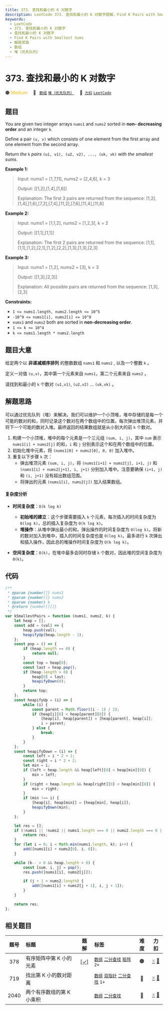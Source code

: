 ```yaml
---
title: 373. 查找和最小的 K 对数字
description: LeetCode 373. 查找和最小的 K 对数字题解，Find K Pairs with Smallest Sums，包含解题思路、复杂度分析以及完整的 JavaScript 代码实现。
keywords:
  - LeetCode
  - 373. 查找和最小的 K 对数字
  - 查找和最小的 K 对数字
  - Find K Pairs with Smallest Sums
  - 解题思路
  - 数组
  - 堆（优先队列）
---
```


# 373. 查找和最小的 K 对数字

🟠 <font color=#ffb800>Medium</font>&emsp; 🔖&ensp; [`数组`](/tag/array.md) [`堆（优先队列）`](/tag/heap-priority-queue.md)&emsp; 🔗&ensp;[`力扣`](https://leetcode.cn/problems/find-k-pairs-with-smallest-sums) [`LeetCode`](https://leetcode.com/problems/find-k-pairs-with-smallest-sums)

## 题目

You are given two integer arrays `nums1` and `nums2` sorted in **non-
decreasing order** and an integer `k`.

Define a pair `(u, v)` which consists of one element from the first array and
one element from the second array.

Return _the_ `k` _pairs_ `(u1, v1), (u2, v2), ..., (uk, vk)` _with the
smallest sums_.

**Example 1:**

> Input: nums1 = [1,7,11], nums2 = [2,4,6], k = 3
>
> Output: [[1,2],[1,4],[1,6]]
>
> Explanation: The first 3 pairs are returned from the sequence: [1,2],[1,4],[1,6],[7,2],[7,4],[11,2],[7,6],[11,4],[11,6]

**Example 2:**

> Input: nums1 = [1,1,2], nums2 = [1,2,3], k = 2
>
> Output: [[1,1],[1,1]]
>
> Explanation: The first 2 pairs are returned from the sequence: [1,1],[1,1],[1,2],[2,1],[1,2],[2,2],[1,3],[1,3],[2,3]

**Example 3:**

> Input: nums1 = [1,2], nums2 = [3], k = 3
>
> Output: [[1,3],[2,3]]
>
> Explanation: All possible pairs are returned from the sequence: [1,3],[2,3]

**Constraints:**

- `1 <= nums1.length, nums2.length <= 10^5`
- `-10^9 <= nums1[i], nums2[i] <= 10^9`
- `nums1` and `nums2` both are sorted in **non-decreasing order**.
- `1 <= k <= 10^4`
- `k <= nums1.length * nums2.length`

## 题目大意

给定两个以 **非递减顺序排列** 的整数数组 `nums1` 和 `nums2` , 以及一个整数 `k` 。

定义一对值 `(u,v)`，其中第一个元素来自 `nums1`，第二个元素来自 `nums2` 。

请找到和最小的 `k` 个数对 `(u1,v1)`, `(u2,v2)` ... `(uk,vk)` 。

## 解题思路

可以通过优先队列（堆）来解决。我们可以维护一个小顶堆，堆中存储的是每一个可能的数对的和，同时记录这个数对在两个数组中的位置。每次弹出堆顶元素，并将下一个可能的数对入堆。最终返回的结果数组就是从小到大的前 `k` 个数对。

1. 构建一个小顶堆，堆中的每个元素是一个三元组 `(sum, i, j)`，其中 `sum` 表示 `nums1[i] + nums2[j]` 的和，`i` 和 `j` 分别表示这个和在两个数组中的位置。
2. 初始化堆中元素，将 `(nums1[0] + nums2[0], 0, 0)` 加入堆中。
3. 重复以下步骤 `k` 次：
   - 弹出堆顶元素 `(sum, i, j)`，将 `(nums1[i+1] + nums2[j], i+1, j)` 和 `(nums1[i] + nums2[j+1], i, j+1)` 分别加入堆中。注意要确保 `(i+1, j)` 和 `(i, j+1)` 没有超出数组范围。
   - 将弹出的元素 `(nums1[i], nums2[j])` 加入结果数组。

#### 复杂度分析

- **时间复杂度**：`O(k log k)`

  - **初始堆的建立**：这个步骤需要插入 `k` 个元素，每次插入的时间复杂度为 `O(log k)`，总的插入复杂度为 `O(k log k)`。
  - **堆操作**：从堆中弹出最小的和，弹出操作的时间复杂度为 `O(log k)`。将新的数对加入到堆中，插入的时间复杂度也是 `O(log k)`。最多进行 `k` 次弹出和插入操作，因此总的堆操作时间复杂度为 `O(k log k)`。

- **空间复杂度**：`O(k)`，在堆中最多会同时存储 `k` 个数对，因此堆的空间复杂度为 `O(k)`。

## 代码

```javascript
/**
 * @param {number[]} nums1
 * @param {number[]} nums2
 * @param {number} k
 * @return {number[][]}
 */
var kSmallestPairs = function (nums1, nums2, k) {
	let heap = [];
	const add = (val) => {
		heap.push(val);
		heapifyUp(heap.length - 1);
	};
	const pop = () => {
		if (heap.length == 0) {
			return null;
		}
		const top = heap[0];
		const last = heap.pop();
		if (heap.length > 0) {
			heap[0] = last;
			heapifyDown(0);
		}
		return top;
	};
	const heapifyUp = (i) => {
		while (i) {
			const parent = Math.floor((i - 1) / 2);
			if (heap[i][0] < heap[parent][0]) {
				[heap[i], heap[parent]] = [heap[parent], heap[i]];
				i = parent;
			} else {
				break;
			}
		}
	};
	const heapifyDown = (i) => {
		const left = i * 2 + 1;
		const right = i * 2 + 2;
		let min = i;
		if (left < heap.length && heap[left][0] < heap[min][0]) {
			min = left;
		}
		if (right < heap.length && heap[right][0] < heap[min][0]) {
			min = right;
		}
		if (min !== i) {
			[heap[i], heap[min]] = [heap[min], heap[i]];
			heapifyDown(min);
		}
	};

	let res = [];
	if (!nums1 || !nums2 || nums1.length === 0 || nums2.length === 0 || k <= 0) {
		return res;
	}
	for (let i = 0; i < Math.min(nums1.length, k); i++) {
		add([nums1[i] + nums2[0], i, 0]);
	}

	while (k-- > 0 && heap.length > 0) {
		const [sum, i, j] = pop();
		res.push([nums1[i], nums2[j]]);

		if (j + 1 < nums2.length) {
			add([nums1[i] + nums2[j + 1], i, j + 1]);
		}
	}

	return res;
};
```

## 相关题目

<!-- prettier-ignore -->
| 题号 | 标题 | 题解 | 标签 | 难度 | 力扣 |
| :------: | :------ | :------: | :------ | :------: | :------: |
| 378 | 有序矩阵中第 K 小的元素 | [[✓]](/problem/0378.md) |  [`数组`](/tag/array.md) [`二分查找`](/tag/binary-search.md) [`矩阵`](/tag/matrix.md) `2+` | 🟠 | [🀄️](https://leetcode.cn/problems/kth-smallest-element-in-a-sorted-matrix) [🔗](https://leetcode.com/problems/kth-smallest-element-in-a-sorted-matrix) |
| 719 | 找出第 K 小的数对距离 |  |  [`数组`](/tag/array.md) [`双指针`](/tag/two-pointers.md) [`二分查找`](/tag/binary-search.md) `1+` | 🔴 | [🀄️](https://leetcode.cn/problems/find-k-th-smallest-pair-distance) [🔗](https://leetcode.com/problems/find-k-th-smallest-pair-distance) |
| 2040 | 两个有序数组的第 K 小乘积 |  |  [`数组`](/tag/array.md) [`二分查找`](/tag/binary-search.md) | 🔴 | [🀄️](https://leetcode.cn/problems/kth-smallest-product-of-two-sorted-arrays) [🔗](https://leetcode.com/problems/kth-smallest-product-of-two-sorted-arrays) |